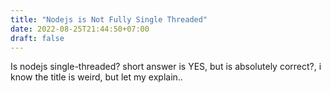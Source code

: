 ```yaml
---
title: "Nodejs is Not Fully Single Threaded"
date: 2022-08-25T21:44:50+07:00
draft: false
---
```


Is nodejs single-threaded? short answer is YES, but is absolutely correct?, i know the title is weird, but let my explain..

